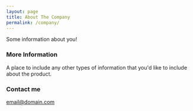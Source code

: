 ```yaml
---
layout: page
title: About The Company
permalink: /company/
---
```


Some information about you!

### More Information

A place to include any other types of information that you'd like to include about the product.

### Contact me

[email@domain.com](mailto:email@domain.com)
